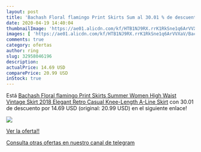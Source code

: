```yaml
---
layout: post
title: 'Bachash Floral flamingo Print Skirts Sum al 30.01 % de descuento'
date: 2020-04-19 14:40:04
thumbnailImage: 'https://ae01.alicdn.com/kf/HTB1NJ9RX.rrK1RkSne1q6ArVVXaV/Bachash-Floral-flamingo-Print-Skirts-Summer-Women-High-Waist-Vintage-Skirt-2018-Elegant-Retro-Casual-Knee.jpg_350x350._SL200_.jpg'
images: [ 'https://ae01.alicdn.com/kf/HTB1NJ9RX.rrK1RkSne1q6ArVVXaV/Bachash-Floral-flamingo-Print-Skirts-Summer-Women-High-Waist-Vintage-Skirt-2018-Elegant-Retro-Casual-Knee.jpg_350x350._SL200_.jpg' ]
comments: true
category: ofertas
author: ring
slug: 32958046196
description:
actualPrice: 14.69 USD
comparePrice: 20.99 USD
inStock: true
---
```


Está [Bachash Floral flamingo Print Skirts Summer Women High Waist Vintage Skirt 2018 Elegant Retro Casual Knee-Length A-Line Skirt](https://www.amazon.com/dp/32958046196/?tag=redken08-20) con 30.01 de descuento por 14.69 USD (original: 20.99 USD) en el siguiente enlace!

[![](https://ae01.alicdn.com/kf/HTB1NJ9RX.rrK1RkSne1q6ArVVXaV/Bachash-Floral-flamingo-Print-Skirts-Summer-Women-High-Waist-Vintage-Skirt-2018-Elegant-Retro-Casual-Knee.jpg_350x350._SL200_.jpg)](https://www.amazon.com/dp/32958046196/?tag=redken08-20)

[Ver la oferta!!](https://www.amazon.com/dp/32958046196/?tag=redken08-20)

[Consulta otras ofertas en nuestro canal de telegram](https://t.me/s/ofertas25)

